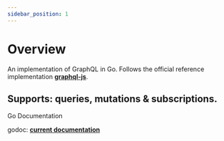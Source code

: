 ```yaml
---
sidebar_position: 1
---
```


# Overview

An implementation of GraphQL in Go. Follows the official reference implementation **[graphql-js](https://github.com/graphql/graphql-js)**.

## Supports: queries, mutations & subscriptions.

Go Documentation

godoc: **[current documentation](https://pkg.go.dev/github.com/graphql-go/graphql)**



<!-- ```jsx title="src/pages/my-react-page.js"
import React from 'react';
import Layout from '@theme/Layout';

export default function MyReactPage() {
  return (
    <Layout>
      <h1>My React page</h1>
      <p>This is a React page</p>
    </Layout>
  );
}
```

A new page is now available at `http://localhost:3000/my-react-page`.

## Create your first Markdown Page

Create a file at `src/pages/my-markdown-page.md`:

```mdx title="src/pages/my-markdown-page.md"
# My Markdown page

This is a Markdown page
```

A new page is now available at `http://localhost:3000/my-markdown-page`. -->